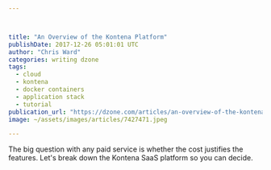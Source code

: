 ```yaml
---



title: "An Overview of the Kontena Platform"
publishDate: 2017-12-26 05:01:01 UTC
author: "Chris Ward"
categories: writing dzone
tags:
  - cloud
  - kontena
  - docker containers
  - application stack
  - tutorial
publication_url: "https://dzone.com/articles/an-overview-of-the-kontena-platform"
image: ~/assets/images/articles/7427471.jpeg

---
```

The big question with any paid service is whether the cost justifies the features. Let's break down the Kontena SaaS platform so you can decide.

